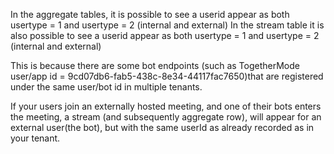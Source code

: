 In the aggregate tables, it is possible to see a userid appear as both usertype = 1 and usertype = 2 (internal and external)
In the stream table it is also possible to see a userid appear as both usertype = 1 and usertype = 2 (internal and external)

This is because there are some bot endpoints (such as TogetherMode user/app id = 9cd07db6-fab5-438c-8e34-44117fac7650)that are registered under the same user/bot id in multiple tenants.

If your users join an externally hosted meeting, and one of their bots enters the meeting, a stream (and subsequently aggregate row), will appear for an external user(the bot), but with the same userId as already recorded as in your tenant.
